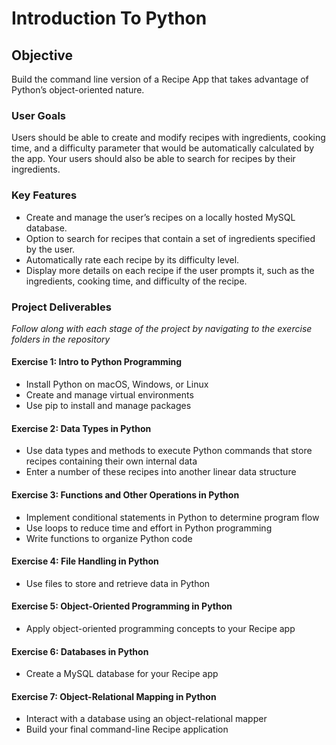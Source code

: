# Introduction To Python

## Objective
Build the command line version of a Recipe App that takes advantage of Python’s object-oriented nature. 

### User Goals
Users should be able to create and modify recipes with ingredients, cooking time, and a difficulty parameter that would be automatically calculated by the app. Your users should also be able to search for recipes by their ingredients.

### Key Features
- Create and manage the user’s recipes on a locally hosted MySQL database.
- Option to search for recipes that contain a set of ingredients specified by the user.
- Automatically rate each recipe by its difficulty level.
- Display more details on each recipe if the user prompts it, such as the ingredients, cooking time, and difficulty of the recipe.

### Project Deliverables

_Follow along with each stage of the project by navigating to the exercise folders in the repository_

#### Exercise 1: Intro to Python Programming
- Install Python on macOS, Windows, or Linux
- Create and manage virtual environments
- Use pip to install and manage packages

#### Exercise 2: Data Types in Python
- Use data types and methods to execute Python commands that store recipes containing their own internal data
- Enter a number of these recipes into another linear data structure

#### Exercise 3: Functions and Other Operations in Python
- Implement conditional statements in Python to determine program flow
- Use loops to reduce time and effort in Python programming
- Write functions to organize Python code

#### Exercise 4: File Handling in Python
- Use files to store and retrieve data in Python

#### Exercise 5: Object-Oriented Programming in Python
- Apply object-oriented programming concepts to your Recipe app

#### Exercise 6: Databases in Python
- Create a MySQL database for your Recipe app

#### Exercise 7: Object-Relational Mapping in Python
-	Interact with a database using an object-relational mapper
-	Build your final command-line Recipe application
